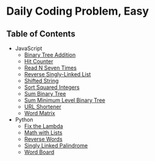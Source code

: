 # Daily Coding Problem, Easy

## Table of Contents

-   JavaScript
    -   [Binary Tree Addition](binary-tree-addition)
    -   [Hit Counter](hit-counter)
    -   [Read N Seven Times](read-n-seven-times)
    -   [Reverse Singly-Linked List](reverse-singly-linked-list)
    -   [Shifted String](shifted-string)
    -   [Sort Squared Integers](sort-squared-integers)
    -   [Sum Binary Tree](sum-binary-tree)
    -   [Sum Minimum Level Binary Tree](sum-minimum-level-binary-tree)
    -   [URL Shortener](url-shortener)
    -   [Word Matrix](word-matrix)
-   Python
    -   [Fix the Lambda](fix-the-lambda)
    -   [Math with Lists](math-with-lists)
    -   [Reverse Words](reverse-words)
    -   [Singly Linked Palindrome](singly-linked-palindrome)
    -   [Word Board](word-board)
